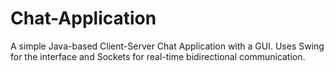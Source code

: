 # Chat-Application
A simple Java-based Client-Server Chat Application with a GUI. Uses Swing for the interface and Sockets for real-time bidirectional communication.
